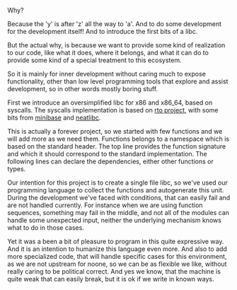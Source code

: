 Why?

Because the 'y' is after 'z' all the way to 'a'. And to do some development for
the development itself! And to introduce the first bits of a libc.

But the actual why, is because we want to provide some kind of realization to our
code, like what it does, where it belongs, and what it can do to provide some
kind of a special treatment to this ecosystem.

So it is mainly for inner development without caring much to expose functionality,
other than low level programming tools that explore and assist development, so
in other words mostly boring stuff.

First we introduce an oversimplified libc for x86 and x86_64, based on syscalls.
The syscalls implementation is based on [rto project](https://github.com/lpsantil/rt0), with some bits from
[minibase](https://github.com/arsv/minibase) and [neatlibc](https://github.com/aligrudi/neatlibc).

This is actually a forever project, so we started with few functions and we will
add more as we need them. Functions belongs to a namespace which is based on the
standard header. The top line provides the function signature and which it should
correspond to the standard implementation. The following lines can declare the
dependencies, either other functions or types.

Our intention for this project is to create a single file libc, so we've used
our programming language to collect the functions and autogenerate this unit.
During the development we've faced with conditions, that can easily fail and
are not handled currently. For instance when we are using function sequences,
something may fail in the middle, and not all of the modules can handle some
unexpected input, neither the underlying mechanism knows what to do in those
cases.

Yet it was a been a bit of pleasure to program in this quite expressive way.
And it is an intention to humanize this language even more. And also to add
more specialized code, that will handle specific cases for this environment,
as we are not upstream for noone, so we can be as flexible we like, without
really caring to be political correct. And yes we know, that the machine is
quite weak that can easily break, but it is ok if we write in known ways.
